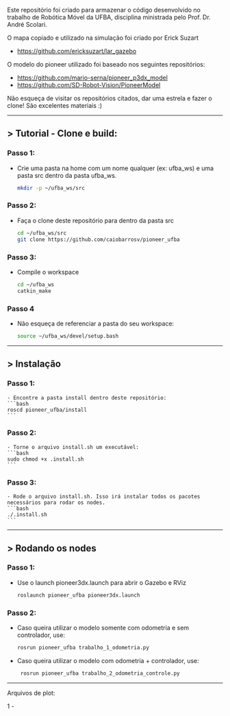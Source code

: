 Este repositório foi criado para armazenar o código desenvolvido no trabalho de Robótica Móvel da UFBA, disciplina ministrada pelo Prof. Dr. André Scolari. 


O mapa copiado e utilizado na simulação foi criado por Erick Suzart
- https://github.com/ericksuzart/lar_gazebo

O modelo do pioneer utilizado foi baseado nos seguintes repositórios:
- https://github.com/mario-serna/pioneer_p3dx_model
- https://github.com/SD-Robot-Vision/PioneerModel

Não esqueça de visitar os repositórios citados, dar uma estrela e fazer o clone! São excelentes materiais :)

----

## > Tutorial - Clone e build:

### Passo 1:

- Crie uma pasta na home com um nome qualquer (ex: ufba_ws) e uma pasta src dentro da pasta ufba_ws.
    ```bash
    mkdir -p ~/ufba_ws/src
    ```

### Passo 2:
- Faça o clone deste repositório para dentro da pasta src
  ```bash
  cd ~/ufba_ws/src
  git clone https://github.com/caiobarrosv/pioneer_ufba
  ```

### Passo 3:
- Compile o workspace
    ```bash
    cd ~/ufba_ws
    catkin_make
    ```

### Passo 4
- Não esqueça de referenciar a pasta do seu workspace:
    ```bash
    source ~/ufba_ws/devel/setup.bash
    ```

-----

## > Instalação

### Passo 1:
    - Encontre a pasta install dentro deste repositório:
    ```bash
    roscd pioneer_ufba/install
    ```

### Passo 2:
    - Torne o arquivo install.sh um executável:
    ```bash
    sudo chmod +x .install.sh
    ```

### Passo 3:
    - Rode o arquivo install.sh. Isso irá instalar todos os pacotes necessários para rodar os nodes.
    ```bash
    ./.install.sh
    ```

-----

## > Rodando os nodes

### Passo 1:
- Use o launch pioneer3dx.launch para abrir o Gazebo e RViz
   ```bash
   roslaunch pioneer_ufba pioneer3dx.launch
   ```

### Passo 2:
- Caso queira utilizar o modelo somente com odometria e sem controlador, use:
    ```bash
    rosrun pioneer_ufba trabalho_1_odometria.py
    ```

- Caso queira utilizar o modelo com odometria + controlador, use:
   ```bash
    rosrun pioneer_ufba trabalho_2_odometria_controle.py
    ```

-----

Arquivos de plot:

1 - 